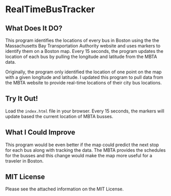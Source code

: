 # RealTimeBusTracker

## What Does It DO?
This program identifies the locations of every bus in Boston using the the Massachusetts Bay Transportation Authority website and uses markers to identify them on a Boston map. Every 15 seconds, the program updates the location of each bus by pulling the longitude and latitude from the MBTA data. 

Originally, the program only identified the location of one point on the map with a given longitude and latitude. I updated this program to pull data from the MBTA website to provide real-time locations of their city bus locations.

## Try It Out!
Load the `index.html` file in your browser. Every 15 seconds, the markers will update based the current location of MBTA busses.

## What I Could Improve
This program would be even better if the map could predict the next stop for each bus along with tracking the data. The MBTA provides the schedules for the busses and this change would make the map more useful for a traveler in Boston.

## MIT License 
Please see the attached information on the MIT License.
